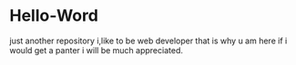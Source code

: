 # Hello-Word
just another repository
i,like to be web developer that is why u am here
if i would get a panter i will be much appreciated.
